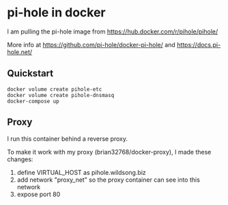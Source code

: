 # pi-hole in docker

I am pulling the pi-hole image from https://hub.docker.com/r/pihole/pihole/

More info at https://github.com/pi-hole/docker-pi-hole/ and https://docs.pi-hole.net/

## Quickstart

    docker volume create pihole-etc
    docker volume create pihole-dnsmasq
    docker-compose up

## Proxy

I run this container behind a reverse proxy.

To make it work with my proxy (brian32768/docker-proxy), I made these changes:

1. define VIRTUAL_HOST as pihole.wildsong.biz
2. add network "proxy_net" so the proxy container can see into this network
3. expose port 80

